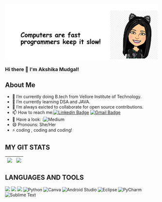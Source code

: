 <img align="center" src="https://github.com/akshikamudgal/akshikamudgal/blob/main/Screenshot%20(3).png"/></a>

### Hi there 👋 I'm Akshika Mudgal!

## About Me

- 🔭 I’m currently doing B.tech from Vellore Institute of Technology.
- 🌱 I’m currently learning DSA and JAVA.
- 👯 I’m always exicted to collaborate for open source contributions.
- 📫 How to reach me:[![Linkedin Badge](https://img.shields.io/badge/-Linkedin-blue?style=plastic-square&logo=Linkedin&logoColor=white&link=https://www.linkedin.com/in/akshikamudgal)](https://www.linkedin.com/in/akshikamudgal) [![Gmail Badge](https://img.shields.io/badge/-Gmail-red?style=plastic-square&logo=Gmail&logoColor=white&link=akshikamudgal2634@gmail.com)](akshikamudgal2634@gmail.com)
- :star_struck: Have a look: :![Medium](https://img.shields.io/badge/Medium-%23000000.svg?style=for-the-badge&logo=Medium&logoColor=white&link=https://medium.com/@akshikamudgal)
- 😄 Pronouns: She/Her
- ⚡ coding , coding and coding!

## MY GIT STATS
<img src="https://github-readme-stats.vercel.app/api?username=akshikamudgal&&show_icons=true&count_private=true&theme=radical"/>|<img src="https://github-readme-streak-stats.herokuapp.com/?user=akshikamudgal&theme=radical"/>|
|---|---|

## LANGUAGES AND TOOLS
![](https://img.shields.io/badge/c-%2300599C.svg?style=for-the-badge&logo=c&logoColor=white) ![](https://img.shields.io/badge/c++-%2300599C.svg?style=for-the-badge&logo=c%2B%2B&logoColor=white) ![](https://img.shields.io/badge/java-%23ED8B00.svg?style=for-the-badge&logo=java&logoColor=white) ![Python](https://img.shields.io/badge/python-3670A0?style=for-the-badge&logo=python&logoColor=ffdd54) ![Canva](https://img.shields.io/badge/Canva-%2300C4CC.svg?style=for-the-badge&logo=Canva&logoColor=white) ![Android Studio](https://img.shields.io/badge/Android%20Studio-3DDC84.svg?style=for-the-badge&logo=android-studio&logoColor=white) ![Eclipse](https://img.shields.io/badge/Eclipse-FE7A16.svg?style=for-the-badge&logo=Eclipse&logoColor=white) ![PyCharm](https://img.shields.io/badge/pycharm-143?style=for-the-badge&logo=pycharm&logoColor=black&color=black&labelColor=green) ![Sublime Text](https://img.shields.io/badge/sublime_text-%23575757.svg?style=for-the-badge&logo=sublime-text&logoColor=important) 
